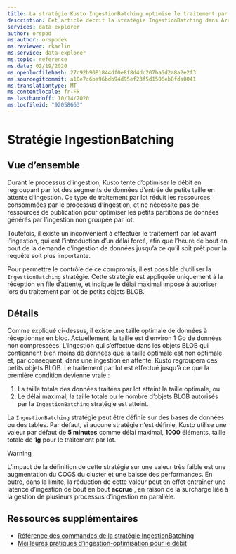 ```yaml
---
title: La stratégie Kusto IngestionBatching optimise le traitement par lot-Azure Explorateur de données
description: Cet article décrit la stratégie IngestionBatching dans Azure Explorateur de données.
services: data-explorer
author: orspod
ms.author: orspodek
ms.reviewer: rkarlin
ms.service: data-explorer
ms.topic: reference
ms.date: 02/19/2020
ms.openlocfilehash: 27c92b9081844df0e8f8d4dc207ba5d2a8a2e2f3
ms.sourcegitcommit: a10e7c6ba96bdb94d95ef23f5d1506eb8fda0041
ms.translationtype: MT
ms.contentlocale: fr-FR
ms.lasthandoff: 10/14/2020
ms.locfileid: "92058663"
---
```

# <a name="ingestionbatching-policy"></a>Stratégie IngestionBatching

## <a name="overview"></a>Vue d’ensemble

Durant le processus d’ingestion, Kusto tente d’optimiser le débit en regroupant par lot des segments de données d’entrée de petite taille en attente d’ingestion.
Ce type de traitement par lot réduit les ressources consommées par le processus d’ingestion, et ne nécessite pas de ressources de publication pour optimiser les petits partitions de données générés par l’ingestion non groupée par lot.

Toutefois, il existe un inconvénient à effectuer le traitement par lot avant l’ingestion, qui est l’introduction d’un délai forcé, afin que l’heure de bout en bout de la demande d’ingestion de données jusqu’à ce qu’il soit prêt pour la requête soit plus importante.

Pour permettre le contrôle de ce compromis, il est possible d’utiliser la `IngestionBatching` stratégie.
Cette stratégie est appliquée uniquement à la réception en file d’attente, et indique le délai maximal imposé à autoriser lors du traitement par lot de petits objets BLOB.

## <a name="details"></a>Détails

Comme expliqué ci-dessus, il existe une taille optimale de données à réceptionner en bloc.
Actuellement, la taille est d’environ 1 Go de données non compressées. L’ingestion qui s’effectue dans les objets BLOB qui contiennent bien moins de données que la taille optimale est non optimale et, par conséquent, dans une ingestion en attente, Kusto regroupera ces petits objets BLOB. Le traitement par lot est effectué jusqu’à ce que la première condition devienne vraie :

1. La taille totale des données traitées par lot atteint la taille optimale, ou
2. Le délai maximal, la taille totale ou le nombre d’objets BLOB autorisés par la `IngestionBatching` stratégie est atteint.

La `IngestionBatching` stratégie peut être définie sur des bases de données ou des tables. Par défaut, si aucune stratégie n’est définie, Kusto utilise une valeur par défaut de **5 minutes** comme délai maximal, **1000** éléments, taille totale de **1g** pour le traitement par lot.

> [!WARNING]
> L’impact de la définition de cette stratégie sur une valeur très faible est une augmentation du COGS du cluster et une baisse des performances. En outre, dans la limite, la réduction de cette valeur peut en effet entraîner une latence d’ingestion de bout en bout **accrue** , en raison de la surcharge liée à la gestion de plusieurs processus d’ingestion en parallèle.

## <a name="additional-resources"></a>Ressources supplémentaires

* [Référence des commandes de la stratégie IngestionBatching](../management/batching-policy.md)
* [Meilleures pratiques d’ingestion-optimisation pour le débit](../api/netfx/kusto-ingest-best-practices.md#optimizing-for-throughput)
